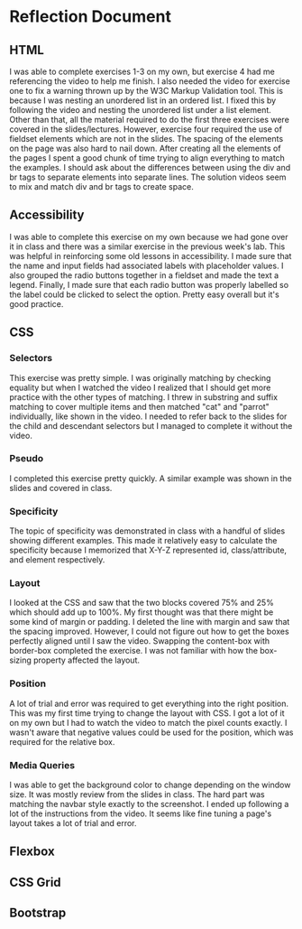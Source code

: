 # Reflection Document

## HTML

I was able to complete exercises 1-3 on my own, but exercise 4 had me referencing the video to help me finish. I also needed the video for exercise one to fix a warning thrown up by the W3C Markup Validation tool. This is because I was nesting an unordered list in an ordered list. I fixed this by following the video and nesting the unordered list under a list element. Other than that, all the material required to do the first three exercises were covered in the slides/lectures. However, exercise four required the use of fieldset elements which are not in the slides. The spacing of the elements on the page was also hard to nail down. After creating all the elements of the pages I spent a good chunk of time trying to align everything to match the examples. I should ask about the differences between using the div and br tags to separate elements into separate lines. The solution videos seem to mix and match div and br tags to create space.

## Accessibility

I was able to complete this exercise on my own because we had gone over it in class and there was a similar exercise in the previous week's lab. This was helpful in reinforcing some old lessons in accessibility. I made sure that the name and input fields had associated labels with placeholder values. I also grouped the radio buttons together in a fieldset and made the text a legend. Finally, I made sure that each radio button was properly labelled so the label could be clicked to select the option. Pretty easy overall but it's good practice.

## CSS

### Selectors

This exercise was pretty simple. I was originally matching by checking equality but when I watched the video I realized that I should get more practice with the other types of matching. I threw in substring and suffix matching to cover multiple items and then matched "cat" and "parrot" individually, like shown in the video. I needed to refer back to the slides for the child and descendant selectors but I managed to complete it without the video.

### Pseudo

I completed this exercise pretty quickly. A similar example was shown in the slides and covered in class.

### Specificity

The topic of specificity was demonstrated in class with a handful of slides showing different examples. This made it relatively easy to calculate the specificity because I memorized that X-Y-Z represented id, class/attribute, and element respectively.

### Layout

I looked at the CSS and saw that the two blocks covered 75% and 25% which should add up to 100%. My first thought was that there might be some kind of margin or padding. I deleted the line with margin and saw that the spacing improved. However, I could not figure out how to get the boxes perfectly aligned until I saw the video. Swapping the content-box with border-box completed the exercise. I was not familiar with how the box-sizing property affected the layout.

### Position

A lot of trial and error was required to get everything into the right position. This was my first time trying to change the layout with CSS. I got a lot of it on my own but I had to watch the video to match the pixel counts exactly. I wasn't aware that negative values could be used for the position, which was required for the relative box.

### Media Queries

I was able to get the background color to change depending on the window size. It was mostly review from the slides in class. The hard part was matching the navbar style exactly to the screenshot. I ended up following a lot of the instructions from the video. It seems like fine tuning a page's layout takes a lot of trial and error.

## Flexbox

## CSS Grid

## Bootstrap
